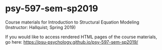 # psy-597-sem-sp2019
Course materials for Introduction to Structural Equation Modeling (Instructor: Hallquist; Spring 2019)

If you would like to access rendered HTML pages of the course materials, go here:
https://psu-psychology.github.io/psy-597-sem-sp2019/
